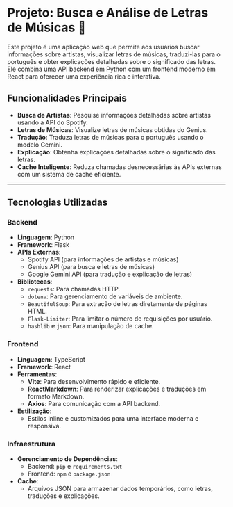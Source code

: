 # Projeto: Busca e Análise de Letras de Músicas 🎵

Este projeto é uma aplicação web que permite aos usuários buscar informações sobre artistas, visualizar letras de músicas, traduzi-las para o português e obter explicações detalhadas sobre o significado das letras. Ele combina uma API backend em Python com um frontend moderno em React para oferecer uma experiência rica e interativa.

## Funcionalidades Principais

- **Busca de Artistas**: Pesquise informações detalhadas sobre artistas usando a API do Spotify.
- **Letras de Músicas**: Visualize letras de músicas obtidas do Genius.
- **Tradução**: Traduza letras de músicas para o português usando o modelo Gemini.
- **Explicação**: Obtenha explicações detalhadas sobre o significado das letras.
- **Cache Inteligente**: Reduza chamadas desnecessárias às APIs externas com um sistema de cache eficiente.

---

## Tecnologias Utilizadas

### Backend

- **Linguagem**: Python
- **Framework**: Flask
- **APIs Externas**:
  - Spotify API (para informações de artistas e músicas)
  - Genius API (para busca e letras de músicas)
  - Google Gemini API (para tradução e explicação de letras)
- **Bibliotecas**:
  - `requests`: Para chamadas HTTP.
  - `dotenv`: Para gerenciamento de variáveis de ambiente.
  - `BeautifulSoup`: Para extração de letras diretamente de páginas HTML.
  - `Flask-Limiter`: Para limitar o número de requisições por usuário.
  - `hashlib` e `json`: Para manipulação de cache.

### Frontend

- **Linguagem**: TypeScript
- **Framework**: React
- **Ferramentas**:
  - **Vite**: Para desenvolvimento rápido e eficiente.
  - **ReactMarkdown**: Para renderizar explicações e traduções em formato Markdown.
  - **Axios**: Para comunicação com a API backend.
- **Estilização**:
  - Estilos inline e customizados para uma interface moderna e responsiva.

### Infraestrutura

- **Gerenciamento de Dependências**:
  - Backend: `pip` e `requirements.txt`
  - Frontend: `npm` e `package.json`
- **Cache**:
  - Arquivos JSON para armazenar dados temporários, como letras, traduções e explicações.
